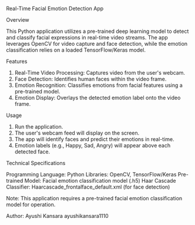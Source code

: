 Real-Time Facial Emotion Detection App

Overview

This Python application utilizes a pre-trained deep learning model to detect and classify facial expressions in real-time video streams. The app leverages OpenCV for video capture and face detection, while the emotion classification relies on a loaded TensorFlow/Keras model.

Features

1. Real-Time Video Processing: Captures video from the user's webcam.
2. Face Detection: Identifies human faces within the video frame.
3. Emotion Recognition: Classifies emotions from facial features using a pre-trained model.
4. Emotion Display: Overlays the detected emotion label onto the video frame.

Usage

1. Run the application.
2. The user's webcam feed will display on the screen.
3. The app will identify faces and predict their emotions in real-time.
4. Emotion labels (e.g., Happy, Sad, Angry) will appear above each detected face.
   
Technical Specifications

Programming Language: Python
Libraries: OpenCV, TensorFlow/Keras
Pre-trained Model: Facial emotion classification model (.h5)
Haar Cascade Classifier: Haarcascade_frontalface_default.xml (for face detection)

Note: This application requires a pre-trained facial emotion classification model for operation.

Author: Ayushi Kansara ayushikansara1110
